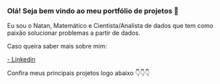 ### Olá! Seja bem vindo ao meu portfólio de projetos 👋
Eu sou o Natan, Matemático e Cientista/Analista de dados que tem como paixão solucionar problemas a partir de dados.

Caso queira saber mais sobre mim: 

[- Linkedin](https://www.linkedin.com/in/natan-ximenes/)

Confira meus principais projetos logo abaixo 👇👇👇

<!--
**NatanXimenes/NatanXimenes** is a ✨ _special_ ✨ repository because its `README.md` (this file) appears on your GitHub profile.

Here are some ideas to get you started:

- 🔭 I’m currently working on ...
- 🌱 I’m currently learning ...
- 👯 I’m looking to collaborate on ...
- 🤔 I’m looking for help with ...
- 💬 Ask me about ...
- 📫 How to reach me: ...
- 😄 Pronouns: ...
- ⚡ Fun fact: ...
-->
